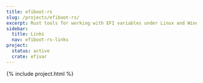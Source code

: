 ```yaml
---
title: efiboot-rs
slug: /projects/efiboot-rs/
excerpt: Rust tools for working with EFI variables under Linux and Windows
sidebar:
  title: Links
  nav: efiboot-rs-links
project:
  status: active
  crate: efivar
---
```


{% include project.html %}
